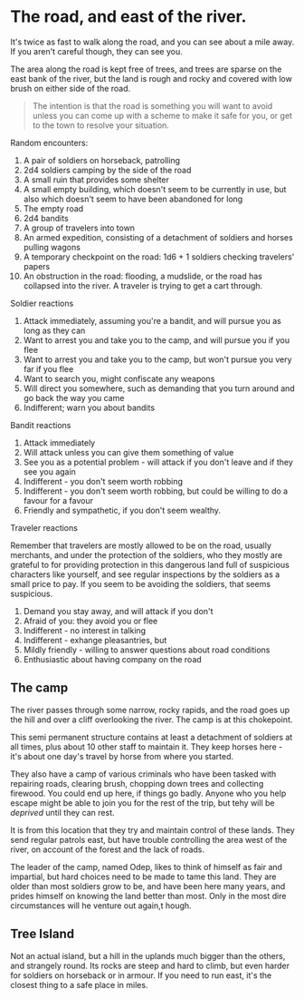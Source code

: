 # The road, and east of the river.

It's twice as fast to walk along the road, and you can see about a mile away. If you aren't careful though, they can see you. 

The area along the road is kept free of trees, and trees are sparse on the east bank of the river, but the land is rough and rocky and covered with low brush on either side of the road.

> The intention is that the road is something you will want to avoid unless you can come up with a scheme to make it safe for you, or get to the town to resolve your situation.

Random encounters:
1. A pair of soldiers on horseback, patrolling
2. 2d4 soldiers camping by the side of the road
3. A small ruin that provides some shelter
4. A small empty building, which doesn't seem to be currently in use, but also which doesn't seem to have been abandoned for long
5. The empty road
6. 2d4 bandits 
7. A group of travelers into town
8. An armed expedition, consisting of a detachment of soldiers and horses pulling wagons 
9. A temporary checkpoint on the road: 1d6 + 1 soldiers checking travelers' papers 
10. An obstruction in the road: flooding, a mudslide, or the road has collapsed into the river. A traveler is trying to get a cart through.

Soldier reactions
1. Attack immediately, assuming you're a bandit, and will pursue you as long as they can
2. Want to arrest you and take you to the camp, and will pursue you if you flee
3. Want to arrest you and take you to the camp, but won't pursue you very far if you flee
4. Want to search you, might confiscate any weapons
5. Will direct you somewhere, such as demanding that you turn around and go back the way you came
6. Indifferent; warn you about bandits

Bandit reactions
1. Attack immediately
2. Will attack unless you can give them something of value
3. See you as a potential problem - will attack if you don't leave and if they see you again
4. Indifferent - you don't seem worth robbing
5. Indifferent - you don't seem worth robbing, but could be willing to do a favour for a favour
6. Friendly and sympathetic, if you don't seem wealthy. 

Traveler reactions

Remember that travelers are mostly allowed to be on the road, usually merchants, and under the protection of the soldiers, who they mostly are grateful to for providing protection in this dangerous land full of suspicious characters like yourself, and see regular inspections by the soldiers as a small price to pay. If you seem to be avoiding the soldiers, that seems suspicious.

1. Demand you stay away, and will attack if you don't
2. Afraid of you: they avoid you or flee
3. Indifferent - no interest in talking
4. Indifferent - exhange pleasantries, but 
5. Mildly friendly - willing to answer questions about road conditions
6. Enthusiastic about having company on the road


## The camp

The river passes through some narrow, rocky rapids, and the road goes up the hill and over a cliff overlooking the river. The camp is at this chokepoint.

This semi permanent structure contains at least a detachment of soldiers at all times, plus about 10 other staff to maintain it. They keep horses here - it's about one day's travel by horse from where you started. 

They also have a camp of various criminals who have been tasked with repairing roads, clearing brush, chopping down trees and collecting firewood. You could end up here, if things go badly. Anyone who you help escape might be able to join you for the rest of the trip, but tehy will be *deprived* until they can rest.

It is from this location that they try and maintain control of these lands. They send regular patrols east, but have trouble controlling the area west of the river, on account of the forest and the lack of roads. 

The leader of the camp, named Odep, likes to think of himself as fair and impartial, but hard choices need to be made to tame this land. They are older than most soldiers grow to be, and have been here many years, and prides himself on knowing the land better than most. Only in the most dire circumstances will he venture out again,t hough.

## Tree Island

Not an actual island, but a hill in the uplands much bigger than the others, and strangely round. Its rocks are steep and hard to climb, but even harder for soldiers on horseback or in armour. If you need to run east, it's the closest thing to a safe place in miles.






